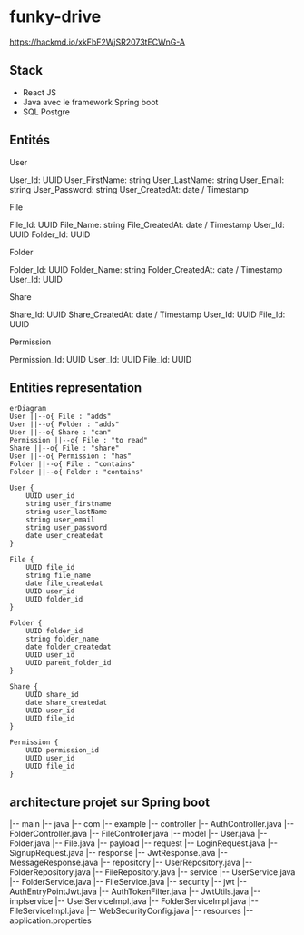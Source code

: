 # funky-drive

https://hackmd.io/xkFbF2WjSR2073tECWnG-A

## Stack

- React JS
- Java avec le framework Spring boot
- SQL Postgre

## Entités

User

User_Id: UUID
User_FirstName: string
User_LastName: string
User_Email: string
User_Password: string
User_CreatedAt: date / Timestamp

File

File_Id: UUID
File_Name: string
File_CreatedAt: date / Timestamp
User_Id: UUID
Folder_Id: UUID

Folder

Folder_Id: UUID
Folder_Name: string
Folder_CreatedAt: date / Timestamp
User_Id: UUID

Share

Share_Id: UUID
Share_CreatedAt: date / Timestamp
User_Id: UUID
File_Id: UUID

Permission

Permission_Id: UUID
User_Id: UUID
File_Id: UUID

## Entities representation

```mermaid
erDiagram
User ||--o{ File : "adds"
User ||--o{ Folder : "adds"
User ||--o{ Share : "can"
Permission ||--o{ File : "to read"
Share ||--o{ File : "share"
User ||--o{ Permission : "has"
Folder ||--o{ File : "contains"
Folder ||--o{ Folder : "contains"

User {
    UUID user_id
    string user_firstname
    string user_lastName
    string user_email
    string user_password
    date user_createdat
}

File {
    UUID file_id
    string file_name
    date file_createdat
    UUID user_id
    UUID folder_id
}

Folder {
    UUID folder_id
    string folder_name
    date folder_createdat
    UUID user_id
    UUID parent_folder_id
}

Share {
    UUID share_id
    date share_createdat
    UUID user_id
    UUID file_id
}

Permission {
    UUID permission_id
    UUID user_id
    UUID file_id
}

```

## architecture projet sur Spring boot

|-- main
    |-- java
        |-- com
            |-- example
                |-- controller
                    |-- AuthController.java
                    |-- FolderController.java
                    |-- FileController.java
                |-- model
                    |-- User.java
                    |-- Folder.java
                    |-- File.java
                |-- payload
                    |-- request
                        |-- LoginRequest.java
                        |-- SignupRequest.java
                    |-- response
                        |-- JwtResponse.java
                        |-- MessageResponse.java
                |-- repository
                    |-- UserRepository.java
                    |-- FolderRepository.java
                    |-- FileRepository.java
                |-- service
                    |-- UserService.java
                    |-- FolderService.java
                    |-- FileService.java
                |-- security
                    |-- jwt
                        |-- AuthEntryPointJwt.java
                        |-- AuthTokenFilter.java
                        |-- JwtUtils.java
                    |-- implservice
                        |-- UserServiceImpl.java
                        |-- FolderServiceImpl.java
                        |-- FileServiceImpl.java
                    |-- WebSecurityConfig.java
    |-- resources
        |-- application.properties
